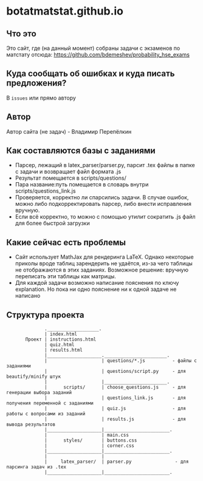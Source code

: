 # botatmatstat.github.io                           
         
## Что это
Это сайт, где (на данный момент) собраны задачи c экзаменов по матстату отсюда: https://github.com/bdemeshev/probability_hse_exams
## Куда сообщать об ошибках и куда писать предложения?
В `issues` или прямо автору
## Автор
Автор сайта (не задач) - Владимир Перепёлкин
## Как составляются базы с заданиями

- Парсер, лежащий в latex_parser/parser.py, парсит .tex файлы в папке с задачи и возвращает файл формата .js
- Результат помещается в scripts/questions/
- Пара название:путь помещается в словарь внутри scripts/questions_link.js
- Проверяется, корректно ли спарсились задачи. В случае ошибок, можно либо подкорректировать парсер, либо внести исправления вручную.
- Если всё корректно, то можно с помощью утилит сократить .js файл для более быстрой загрузки

## Какие сейчас есть проблемы

- Сайт использует MathJax для рендеринга LaTeX. Однако некоторые приколы вроде таблиц зарендерить не удаётся, из-за чего таблицы не отображаются в этих заданиях. Возможное решение: вручную переписать эти таблицы как матрицы.
- Для каждой задачи возможно написание пояснения по ключу explanation. Но пока ни одно пояснение ни к одной задаче не написано


## Структура проекта
                  .___________________.
                  | index.html
           Проект | instructions.html
                  | quiz.html
                  | results.html 
                  |____________________._______________________.
                  |                    | questions/*.js          - файлы с заданиями 
                  |                    | questions/script.py     - для beautify/minify штук
                  |                    |_______________________.   
                  |      scripts/      | choose_questions.js     - для генерации выбора заданий   
                  |                    | questions_link.js       - для получения переменной с заданиями
                  |                    | quiz.js                 - для работы с вопросами из заданий
                  |                    | results.js              - для вывода результатов
                  |____________________|________________________.
                  |                    | main.css
                  |      styles/       | buttons.css 
                  |                    | corner.css
                  |____________________|________________________.
                  |                    |
                  |     latex_parser/  | parser.py                - для парсинга задач из .tex            
                  |____________________|________________________.
